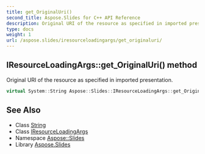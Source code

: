 ```yaml
---
title: get_OriginalUri()
second_title: Aspose.Slides for C++ API Reference
description: Original URI of the resource as specified in imported presentation.
type: docs
weight: 1
url: /aspose.slides/iresourceloadingargs/get_originaluri/
---
```

## IResourceLoadingArgs::get_OriginalUri() method


Original URI of the resource as specified in imported presentation.

```cpp
virtual System::String Aspose::Slides::IResourceLoadingArgs::get_OriginalUri()=0
```

## See Also

* Class [String](../../../system/string/)
* Class [IResourceLoadingArgs](../)
* Namespace [Aspose::Slides](../../)
* Library [Aspose.Slides](../../../)
